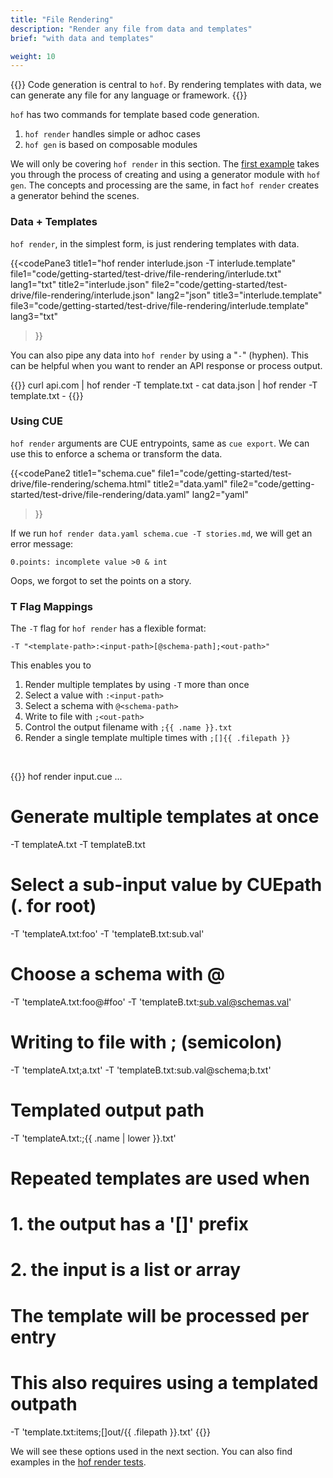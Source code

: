 ```yaml
---
title: "File Rendering"
description: "Render any file from data and templates"
brief: "with data and templates"

weight: 10
---
```


{{<lead>}}
Code generation is central to `hof`.
By rendering templates with data,
we can generate any file for any language or framework.
{{</lead>}}

`hof` has two commands for
template based code generation.

1. `hof render` handles simple or adhoc cases
2. `hof gen` is based on composable modules

We will only be covering `hof render` in this section.
The [first example](/first-example) takes you through
the process of creating and using a generator module with `hof gen`.
The concepts and processing are the same,
in fact `hof render` creates a generator behind the scenes.


### Data + Templates

`hof render`, in the simplest form, is just rendering templates with data.

{{<codePane3
	title1="hof render interlude.json -T interlude.template" file1="code/getting-started/test-drive/file-rendering/interlude.txt" lang1="txt"
	title2="interlude.json" file2="code/getting-started/test-drive/file-rendering/interlude.json" lang2="json"
	title3="interlude.template" file3="code/getting-started/test-drive/file-rendering/interlude.template" lang3="txt"
>}}

You can also pipe any data into `hof render` by using a "`-`" (hyphen).
This can be helpful when you want to render
an API response or process output.

{{<codeInner lang="sh" title="pipe data into hof">}}
curl api.com  | hof render -T template.txt -
cat data.json | hof render -T template.txt -
{{</codeInner>}}

### Using CUE

`hof render` arguments are CUE entrypoints, same as `cue export`.
We can use this to enforce a schema or transform the data.

{{<codePane2
	title1="schema.cue" file1="code/getting-started/test-drive/file-rendering/schema.html"
	title2="data.yaml" file2="code/getting-started/test-drive/file-rendering/data.yaml" lang2="yaml"
>}}

If we run `hof render data.yaml schema.cue -T stories.md`,
we will get an error message:

`0.points: incomplete value >0 & int`

Oops, we forgot to set the points on a story.


### T Flag Mappings

The `-T` flag for `hof render` has a flexible format:

`-T "<template-path>:<input-path>[@schema-path];<out-path>"`

This enables you to

1. Render multiple templates by using `-T` more than once
1. Select a value with `:<input-path>`
1. Select a schema with `@<schema-path>`
1. Write to file with `;<out-path>`
1. Control the output filename with `;{{ .name }}.txt`
1. Render a single template multiple times with `;[]{{ .filepath }}`

<br>

{{<codeInner title="-T variations" lang="txt">}}
hof render input.cue ...

  # Generate multiple templates at once
  -T templateA.txt -T templateB.txt

  # Select a sub-input value by CUEpath (. for root)
  -T 'templateA.txt:foo'
  -T 'templateB.txt:sub.val'

  # Choose a schema with @
  -T 'templateA.txt:foo@#foo'
  -T 'templateB.txt:sub.val@schemas.val'

  # Writing to file with ; (semicolon)
  -T 'templateA.txt;a.txt'
  -T 'templateB.txt:sub.val@schema;b.txt'

  # Templated output path 
  -T 'templateA.txt:;{{ .name | lower }}.txt'

  # Repeated templates are used when
  # 1. the output has a '[]' prefix
  # 2. the input is a list or array
  #   The template will be processed per entry
  #   This also requires using a templated outpath
  -T 'template.txt:items;[]out/{{ .filepath }}.txt'
{{</codeInner>}}

We will see these options used in the next section.
You can also find examples in the
[hof render tests](https://github.com/hofstadter-io/hof/tree/_dev/test/render).

